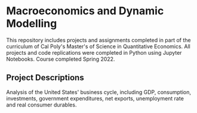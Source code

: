 # Macroeconomics and Dynamic Modelling

This repository includes projects and assignments completed in part of the curriculum of Cal Poly's Master's of Science in Quantitative Economics. All projects and code replications were completed in Python using Jupyter Notebooks. Course completed Spring 2022.

## Project Descriptions
Analysis of the United States' business cycle, including GDP, consumption, investments, government expenditures, net exports, unemployment rate and real consumer durables.
